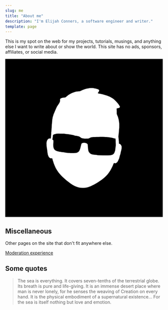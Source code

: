 ```yaml
---
slug: me
title: "About me"
description: "I'm Elijah Conners, a software engineer and writer."
template: page
---
```


This is my spot on the web for my projects, tutorials, musings, and anything else I want to write about or show the world. This site has no ads, sponsors, affiliates, or social media.

![BrandIcon.png](BrandIcon.png)

## [](#miscellaneous)Miscellaneous

Other pages on the site that don't fit anywhere else.

[Moderation experience](/moderation)

## [](#some-quotes)Some quotes

> The sea is everything. It covers seven-tenths of the terrestrial globe. Its breath is pure and life-giving. It is an immense desert place where man is never lonely, for he senses the weaving of Creation on every hand. It is the physical embodiment of a supernatural existence... For the sea is itself nothing but love and emotion.
